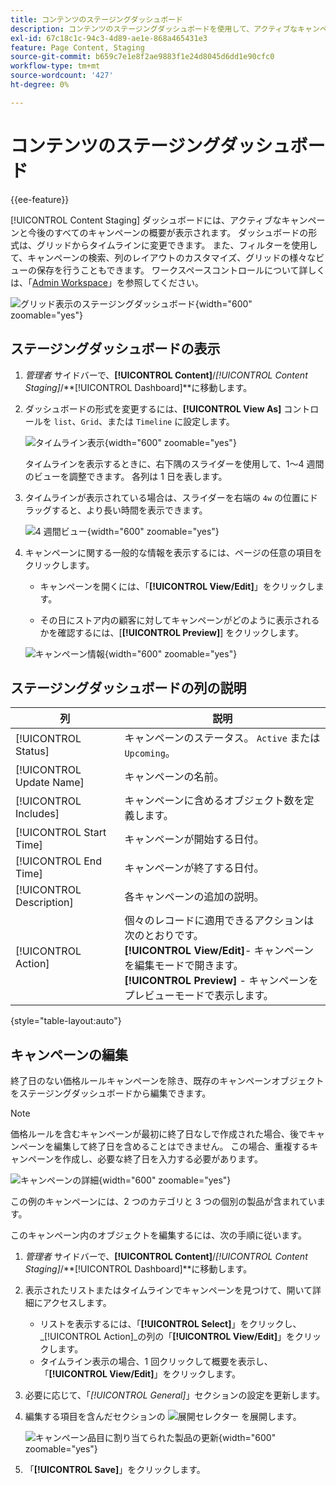 ```yaml
---
title: コンテンツのステージングダッシュボード
description: コンテンツのステージングダッシュボードを使用して、アクティブなキャンペーンと今後のすべてのキャンペーンの概要にアクセスします。
exl-id: 67c18c1c-94c3-4d89-ae1e-868a465431e3
feature: Page Content, Staging
source-git-commit: b659c7e1e8f2ae9883f1e24d8045d6dd1e90cfc0
workflow-type: tm+mt
source-wordcount: '427'
ht-degree: 0%

---
```


# コンテンツのステージングダッシュボード

{{ee-feature}}

[!UICONTROL Content Staging] ダッシュボードには、アクティブなキャンペーンと今後のすべてのキャンペーンの概要が表示されます。 ダッシュボードの形式は、グリッドからタイムラインに変更できます。 また、フィルターを使用して、キャンペーンの検索、列のレイアウトのカスタマイズ、グリッドの様々なビューの保存を行うこともできます。 ワークスペースコントロールについて詳しくは、「[Admin Workspace](../getting-started/admin-workspace.md)」を参照してください。

![ グリッド表示のステージングダッシュボード ](./assets/content-staging-grid-view.png){width="600" zoomable="yes"}

## ステージングダッシュボードの表示

1. _管理者_ サイドバーで、**[!UICONTROL Content]**/_[!UICONTROL Content Staging]_/**[!UICONTROL Dashboard]**に移動します。

1. ダッシュボードの形式を変更するには、**[!UICONTROL View As]** コントロールを `list`、`Grid`、または `Timeline` に設定します。

   ![ タイムライン表示 ](./assets/content-staging-dashboard-timeline.png){width="600" zoomable="yes"}

   タイムラインを表示するときに、右下隅のスライダーを使用して、1～4 週間のビューを調整できます。 各列は 1 日を表します。

1. タイムラインが表示されている場合は、スライダーを右端の `4w` の位置にドラッグすると、より長い時間を表示できます。

   ![4 週間ビュー ](./assets/content-staging-timeline-4-week-view.png){width="600" zoomable="yes"}

1. キャンペーンに関する一般的な情報を表示するには、ページの任意の項目をクリックします。

   - キャンペーンを開くには、「**[!UICONTROL View/Edit]**」をクリックします。

   - その日にストア内の顧客に対してキャンペーンがどのように表示されるかを確認するには、[**[!UICONTROL Preview]**] をクリックします。

   ![ キャンペーン情報 ](./assets/content-staging-campaign-info.png){width="600" zoomable="yes"}

## ステージングダッシュボードの列の説明

| 列 | 説明 |
|--- |--- |
| [!UICONTROL Status] | キャンペーンのステータス。 `Active` または `Upcoming`。 |
| [!UICONTROL Update Name] | キャンペーンの名前。 |
| [!UICONTROL Includes] | キャンペーンに含めるオブジェクト数を定義します。 |
| [!UICONTROL Start Time] | キャンペーンが開始する日付。 |
| [!UICONTROL End Time] | キャンペーンが終了する日付。 |
| [!UICONTROL Description] | 各キャンペーンの追加の説明。 |
| [!UICONTROL Action] | 個々のレコードに適用できるアクションは次のとおりです。<br/>**[!UICONTROL View/Edit]**- キャンペーンを編集モードで開きます。<br/>**[!UICONTROL Preview]** - キャンペーンをプレビューモードで表示します。 |

{style="table-layout:auto"}

## キャンペーンの編集

終了日のない価格ルールキャンペーンを除き、既存のキャンペーンオブジェクトをステージングダッシュボードから編集できます。

>[!NOTE]
>
>価格ルールを含むキャンペーンが最初に終了日なしで作成された場合、後でキャンペーンを編集して終了日を含めることはできません。 この場合、重複するキャンペーンを作成し、必要な終了日を入力する必要があります。

![ キャンペーンの詳細 ](./assets/content-staging-dashboard-view-edit.png){width="600" zoomable="yes"}

この例のキャンペーンには、2 つのカテゴリと 3 つの個別の製品が含まれています。

このキャンペーン内のオブジェクトを編集するには、次の手順に従います。

1. _管理者_ サイドバーで、**[!UICONTROL Content]**/_[!UICONTROL Content Staging]_/**[!UICONTROL Dashboard]**に移動します。

1. 表示されたリストまたはタイムラインでキャンペーンを見つけて、開いて詳細にアクセスします。

   - リストを表示するには、「**[!UICONTROL Select]**」をクリックし、_[!UICONTROL Action]_の列の「**[!UICONTROL View/Edit]**」をクリックします。
   - タイムライン表示の場合、1 回クリックして概要を表示し、「**[!UICONTROL View/Edit]**」をクリックします。

1. 必要に応じて、「_[!UICONTROL General]_」セクションの設定を更新します。

1. 編集する項目を含んだセクションの ![ 展開セレクター ](../assets/icon-display-expand.png) を展開します。

   ![ キャンペーン品目に割り当てられた製品の更新 ](./assets/content-staging-campaign-edit-products.png){width="600" zoomable="yes"}

1. 「**[!UICONTROL Save]**」をクリックします。
